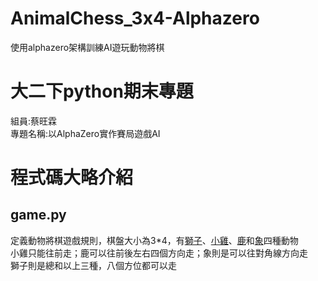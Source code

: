 # AnimalChess_3x4-Alphazero
使用alphazero架構訓練AI遊玩動物將棋
# 大二下python期末專題
組員:蔡旺霖  
專題名稱:以AlphaZero實作賽局遊戲AI 
# 程式碼大略介紹  
## game.py
定義動物將棋遊戲規則，棋盤大小為3*4，有[獅子](https://github.com/Stanley-Lius/AnimalChess_3x4-Alphazero/blob/main/piece4.png)、[小雞](https://github.com/Stanley-Lius/AnimalChess_3x4-Alphazero/blob/main/piece1.png)、[鹿](https://github.com/Stanley-Lius/AnimalChess_3x4-Alphazero/blob/main/piece3.png)和[象](https://github.com/Stanley-Lius/AnimalChess_3x4-Alphazero/blob/main/piece2.png)四種動物  
小雞只能往前走；鹿可以往前後左右四個方向走；象則是可以往對角線方向走  
獅子則是總和以上三種，八個方位都可以走
